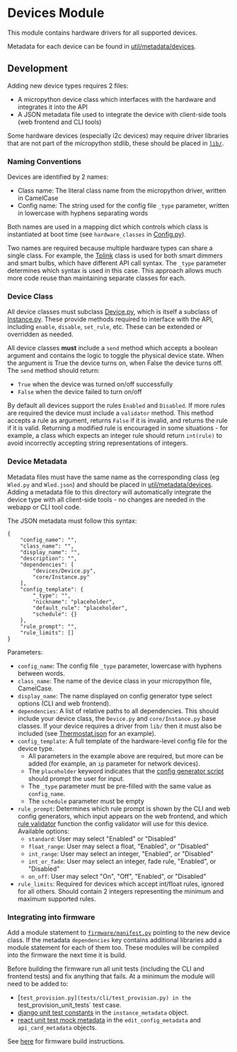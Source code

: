 # Devices Module

This module contains hardware drivers for all supported devices.

Metadata for each device can be found in [util/metadata/devices](util/metadata/devices).

## Development

Adding new device types requires 2 files:
- A micropython device class which interfaces with the hardware and integrates it into the API
- A JSON metadata file used to integrate the device with client-side tools (web frontend and CLI tools)

Some hardware devices (especially i2c devices) may require driver libraries that are not part of the micropython stdlib, these should be placed in [`lib/`](lib/).

### Naming Conventions

Devices are identified by 2 names:
- Class name: The literal class name from the micropython driver, written in CamelCase
- Config name: The string used for the config file `_type` parameter, written in lowercase with hyphens separating words

Both names are used in a mapping dict which controls which class is instantiated at boot time (see `hardware_classes` in [Config.py](core/Config.py)).

Two names are required because multiple hardware types can share a single class. For example, the [Tplink](devices/Tplink.py) class is used for both smart dimmers and smart bulbs, which have different API call syntax. The `_type` parameter determines which syntax is used in this case. This approach allows much more code reuse than maintaining separate classes for each.

### Device Class

All device classes must subclass [Device.py](devices/Device.py), which is itself a subclass of [Instance.py](core/Instance.py). These provide methods required to interface with the API, including `enable`, `disable`, `set_rule`, etc. These can be extended or overridden as needed.

All device classes **must** include a `send` method which accepts a boolean argument and contains the logic to toggle the physical device state. When the argument is True the device turns on, when False the device turns off. The `send` method should return:
- `True` when the device was turned on/off successfully
- `False` when the device failed to turn on/off

By default all devices support the rules `Enabled` and `Disabled`. If more rules are required the device must include a `validator` method. This method accepts a rule as argument, returns `False` if it is invalid, and returns the rule if it is valid. Returning a modified rule is encouraged in some situations - for example, a class which expects an integer rule should return `int(rule)` to avoid incorrectly accepting string representations of integers.

### Device Metadata

Metadata files must have the same name as the corresponding class (eg `Wled.py` and `Wled.json`) and should be placed in [util/metadata/devices](util/metadata/devices). Adding a metadata file to this directory will automatically integrate the device type with all client-side tools - no changes are needed in the webapp or CLI tool code.

The JSON metadata must follow this syntax:
```
{
    "config_name": "",
    "class_name": "",
    "display_name": "",
    "description": "",
    "dependencies": [
        "devices/Device.py",
        "core/Instance.py"
    ],
    "config_template": {
        "_type": "",
        "nickname": "placeholder",
        "default_rule": "placeholder",
        "schedule": {}
    },
    "rule_prompt": "",
    "rule_limits": []
}
```

Parameters:
- `config_name`: The config file `_type` parameter, lowercase with hyphens between words.
- `class_name`: The name of the device class in your micropython file, CamelCase.
- `display_name`: The name displayed on config generator type select options (CLI and web frontend).
- `dependencies`: A list of relative paths to all dependencies. This should include your device class, the `Device.py` and `core/Instance.py` base classes. If your device requires a driver from `lib/` then it must also be included (see [Thermostat.json](sensors/metadata/Thermostat.json) for an example).
- `config_template`: A full template of the hardware-level config file for the device type.
    - All parameters in the example above are required, but more can be added (for example, an `ip` parameter for network devices).
    - The `placeholder` keyword indicates that the [config generator script](CLI/config_generator.py) should prompt the user for input.
    - The `_type` parameter must be pre-filled with the same value as `config_name`.
    - The `schedule` parameter must be empty
- `rule_prompt`: Determines which rule prompt is shown by the CLI and web config generators, which input appears on the web frontend, and which [rule validator](util/instance_validators.py) function the config validator will use for this device. Available options:
    - `standard`: User may select "Enabled" or "Disabled"
    - `float_range`: User may select a float, "Enabled", or "Disabled"
    - `int_range`: User may select an integer, "Enabled", or "Disabled"
    - `int_or_fade`: User may select an integer, fade rule, "Enabled", or "Disabled"
    - `on_off`: User may select "On", "Off", "Enabled", or "Disabled"
- `rule_limits`: Required for devices which accept int/float rules, ignored for all others. Should contain 2 integers representing the minimum and maximum supported rules.

### Integrating into firmware

Add a module statement to [`firmware/manifest.py`](firmware/manifest.py) pointing to the new device class. If the metadata `dependencies` key contains additional libraries add a module statement for each of them too. These modules will be compiled into the firmware the next time it is build.

Before building the firmware run all unit tests (including the CLI and frontend tests) and fix anything that fails. At a minimum the module will need to be added to:
- [`test_provision.py](tests/cli/test_provision.py) in the `test_provision_unit_tests` test case.
- [django unit test constants](frontend/api/unit_test_helpers.py) in the `instance_metadata` object.
- [react unit test mock metadata](frontend/src/testUtils/mockMetadataContext.js) in the `edit_config_metadata` and `api_card_metadata` objects.

See [here](firmware/readme.md) for firmware build instructions.
